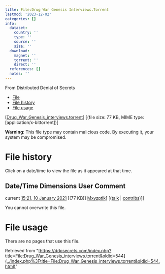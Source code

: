 ```yaml
---
title: File:Drug War Genesis Interviews.Torrent
lastmod: '2023-12-02'
categories: []
info:
  dataset:
    country: ''
    type: ''
    source: ''
    size: ''
  download:
    magnet: ''
    torrent: ''
    direct: ''
  references: []
  notes: ''
---
```




From Distributed Denial of Secrets

- [File](./File:Drug_War_Genesis_interviews.torrent.html#file)
- [File
history](./File:Drug_War_Genesis_interviews.torrent.html#filehistory)
- [File
usage](./File:Drug_War_Genesis_interviews.torrent.html#filelinks)

[[Drug_War_Genesis_interviews.torrent](../images/3/33/Drug_War_Genesis_interviews.torrent "Drug War Genesis interviews.torrent")]
‎[(file size: 77 KB, MIME type:
[application/x-bittorrent])]

**Warning:** This file type may contain malicious code. By executing it,
your system may be compromised.

# File history

Click on a date/time to view the file as it appeared at that time.

Date/Time Dimensions User Comment
---
current [15:21, 10 January 2021](../images/3/33/Drug_War_Genesis_interviews.torrent) [(77 KB)] [Mxyzptlk](../index.php%3Ftitle=User:Mxyzptlk&action=edit&redlink=1.html "User:Mxyzptlk (page does not exist)")[ [([talk](../index.php%3Ftitle=User_talk:Mxyzptlk&action=edit&redlink=1.html "User talk:Mxyzptlk (page does not exist)") | [contribs](./Special:Contributions/Mxyzptlk.html "Special:Contributions/Mxyzptlk"))]]

You cannot overwrite this file.

# File usage

There are no pages that use this file.

Retrieved from
"[https://ddosecrets.com/index.php?title=File:Drug_War_Genesis_interviews.torrent&oldid=544](../index.php%3Ftitle=File:Drug_War_Genesis_interviews.torrent&oldid=544.html)"

